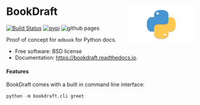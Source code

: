 <h1>BookDraft<img src='https://github.com/yngtodd/bookdraft/blob/master/img/snek.png' align='right' width='180' height='104'></h1>




[![Build Status](https://travis-ci.com/yngtodd/bookdraft.svg?branch=master)](https://travis-ci.com/yngtodd/bookdraft)
[![pypi](https://img.shields.io/pypi/v/bookdraft.svg)](https://pypi.python.org/pypi/bookdraft)
![github pages](https://github.com/yngtodd/bookdraft/workflows/github%20pages/badge.svg)


Proof of concept for `mdbook` for Python docs.


* Free software: BSD license
* Documentation: https://bookdraft.readthedocs.io.


#### Features

BookDraft comes with a built in command line interface:

```python
python -m bookdraft.cli greet
```
